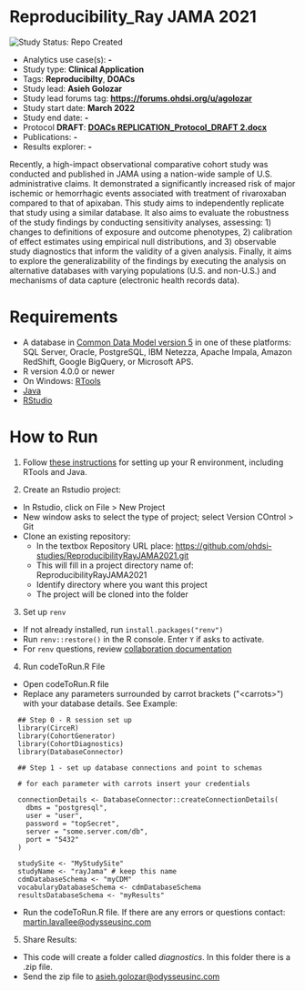 Reproducibility_Ray JAMA 2021
=============

<img src="https://img.shields.io/badge/Study%20Status-Repo%20Created-lightgray.svg" alt="Study Status: Repo Created">

- Analytics use case(s): **-**
- Study type: **Clinical Application**
- Tags: **Reproducibilty**, **DOACs**
- Study lead: **Asieh Golozar**
- Study lead forums tag: **https://forums.ohdsi.org/u/agolozar**
- Study start date: **March 2022**
- Study end date: **-**
- Protocol **DRAFT**: **[DOACs REPLICATION_Protocol_DRAFT 2.docx](https://github.com/ohdsi-studies/ReproducibilityRayJAMA2021/files/8753823/DOACs.REPLICATION_Protocol_DRAFT.2.docx)**
- Publications: **-**
- Results explorer: **-**

Recently, a high-impact observational comparative cohort study was conducted and published in JAMA using a nation-wide sample of U.S. administrative claims. It demonstrated a significantly increased risk of major ischemic or hemorrhagic events associated with treatment of rivaroxaban compared to that of apixaban. This study aims to independently replicate that study using a similar database. It also aims to evaluate the robustness of the study findings by conducting sensitivity analyses, assessing: 1) changes to definitions of exposure and outcome phenotypes, 2) calibration of effect estimates using empirical null distributions, and 3) observable study diagnostics that inform the validity of a given analysis. Finally, it aims to explore the generalizability of the findings by executing the analysis on alternative databases with varying populations (U.S. and non-U.S.) and mechanisms of data capture (electronic health records data).

# Requirements 

- A database in [Common Data Model version 5](https://github.com/OHDSI/CommonDataModel) in one of these platforms: SQL Server, Oracle, PostgreSQL, IBM Netezza, Apache Impala, Amazon RedShift, Google BigQuery, or Microsoft APS.
- R version 4.0.0 or newer
- On Windows: [RTools](http://cran.r-project.org/bin/windows/Rtools/)
- [Java](http://java.com)
- [RStudio](https://www.rstudio.com/products/rstudio/download/)


# How to Run

1. Follow [these instructions](https://ohdsi.github.io/Hades/rSetup.html) for setting up your R environment, including RTools and Java.

2. Create an Rstudio project:
  - In Rstudio, click on File > New Project
  - New window asks to select the type of project; select Version COntrol > Git 
  - Clone an existing repository: 
    - In the textbox Repository URL place: https://github.com/ohdsi-studies/ReproducibilityRayJAMA2021.git
    - This will fill in a project directory name of: ReproducibilityRayJAMA2021
    - Identify directory where you want this project
    - The project will be cloned into the folder
    
3. Set up `renv`
  - If not already installed, run `install.packages("renv")`
  - Run `renv::restore()` in the R console. Enter `Y` if asks to activate.
  - For `renv` questions, review [collaboration documentation](https://rstudio.github.io/renv/articles/collaborating.html)
  
4. Run codeToRun.R File
  - Open codeToRun.R file
  - Replace any parameters surrounded by carrot brackets ("\<carrots\>") with your database details. See Example:
  
  ```
    ## Step 0 - R session set up 
    library(CirceR)
    library(CohortGenerator)
    library(CohortDiagnostics)
    library(DatabaseConnector)
    
    ## Step 1 - set up database connections and point to schemas
    
    # for each parameter with carrots insert your credentials 
    
    connectionDetails <- DatabaseConnector::createConnectionDetails(
      dbms = "postgresql",
      user = "user",
      password = "topSecret",
      server = "some.server.com/db",
      port = "5432"
    )
    
    studySite <- "MyStudySite"
    studyName <- "rayJama" # keep this name
    cdmDatabaseSchema <- "myCDM"
    vocabularyDatabaseSchema <- cdmDatabaseSchema
    resultsDatabaseSchema <- "myResults"
  ```
  - Run the codeToRun.R file. If there are any errors or questions contact: martin.lavallee@odysseusinc.com
  
5. Share Results:
  - This code will create a folder called *diagnostics*. In this folder there is a .zip file. 
  - Send the zip file to asieh.golozar@odysseusinc.com
  
